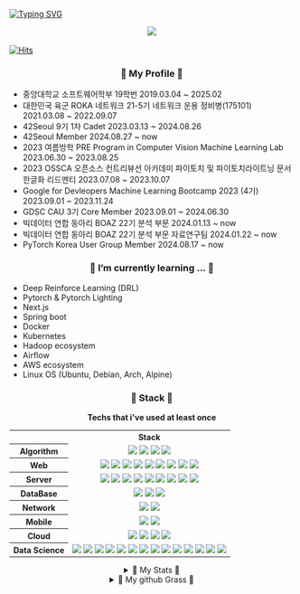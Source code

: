 [![Typing SVG](https://readme-typing-svg.demolab.com?font=Fira+Code&weight=900&size=64&pause=1000&center=true&vCenter=true&width=1000&height=200&lines=Hi%E2%9C%8C%F0%9F%8F%BB+falcons%F0%9F%A6%85)](https://git.io/typing-svg)

<div align = "center">
	<a href="https://github.com/devxb/gitanimals">
  		<img src="https://render.gitanimals.org/farms/falconlee236"/>
	</a>
</div>


[![Hits](https://hits.seeyoufarm.com/api/count/incr/badge.svg?url=https%3A%2F%2Fgithub.com%2Ffalconlee236&count_bg=%230A32E7&title_bg=%23EB0A34&icon=&icon_color=%23E7E7E7&title=hits&edge_flat=false)](https://hits.seeyoufarm.com)  

<div >
	<h3 align = "center" > 🤑 My Profile 🤑 </h3>
	<ul>
	   <li>중앙대학교 소프트웨어학부 19학번 2019.03.04 ~ 2025.02</li>
	   <li>대한민국 육군 ROKA 네트워크 21-5기 네트워크 운용 정비병(175101) 2021.03.08 ~ 2022.09.07</li>
	   <li>42Seoul 9기 1차 Cadet 2023.03.13 ~ 2024.08.26</li>
	   <li>42Seoul Member 2024.08.27 ~ now</li>
	   <li>2023 여름방학 PRE Program in Computer Vision Machine Learning Lab 2023.06.30 ~ 2023.08.25</li>
	   <li>2023 OSSCA 오픈소스 컨트리뷰션 아카데미 파이토치 및 파이토치라이트닝 문서 한글화 리드멘티 2023.07.08 ~ 2023.10.07</li>
	   <li>Google for Devleopers Machine Learning Bootcamp 2023 (4기) 2023.09.01 ~ 2023.11.24</li>
	   <li>GDSC CAU 3기 Core Member 2023.09.01 ~ 2024.06.30</li>
	   <li>빅데이터 연합 동아리 BOAZ 22기 분석 부문 2024.01.13 ~ now</li>
	   <li>빅데이터 연합 동아리 BOAZ 22기 분석 부문 자료연구팀 2024.01.22 ~ now</li>
	   <li>PyTorch Korea User Group Member 2024.08.17 ~ now</li>
	</ul>  
</div>

<div>
   <h3 align = "center"> 🌱 I’m currently learning ... 🌱 </h3>
  <ul>
    <li>Deep Reinforce Learning (DRL)</li>
    <li>Pytorch & Pytorch Lighting</li>
    <li>Next.js</li>
    <li>Spring boot</li>
    <li>Docker</li>
    <li>Kubernetes</li>
    <li>Hadoop ecosystem</li>
    <li>Airflow</li>
    <li>AWS ecosystem</li>
    <li>Linux OS (Ubuntu, Debian, Arch, Alpine)</li>
  </ul>  
</div>

<div align = "center">
   <h3> 💪 Stack 💪 </h3> 
  <strong>Techs that i've used at least once<br></strong>
  <table>
      <tr>
        <td>&nbsp;</td>
        <th scope="col">Stack</th>
      </tr>
      <tr>
        <th scope="row">Algorithm</th>
        <td align="center">
          <img src="https://img.shields.io/badge/C-A8B9CC?style=flat-square&logo=C&logoColor=white"/>
          <img src="https://img.shields.io/badge/C++-00599C?style=flat-square&logo=C%2B%2B&logoColor=white"/>
          <img src="https://img.shields.io/badge/Codeforces-1F8ACB?style=flat-square&logo=Codeforces&logoColor=white"/>
          <img src="https://img.shields.io/badge/LeetCode-FFA116?style=flat-square&logo=LeetCode&logoColor=white"/>
        </td>
      </tr>
      <tr>
        <th scope="row">Web</th>
        <td align="center">
          <img src="https://img.shields.io/badge/HTML5-E34F26?style=flat-square&logo=html5&logoColor=white"/> 
          <img src="https://img.shields.io/badge/CSS3-1572B6?style=flat-square&logo=css3&logoColor=white"/>
          <img src="https://img.shields.io/badge/JavaScript-F7DF1E?style=flat-square&logo=JavaScript&logoColor=black"/>
          <img src="https://img.shields.io/badge/TypeScript-3178C6?style=flat-square&logo=TypeScript&logoColor=white"/>
          <img src="https://img.shields.io/badge/React-61DAFB?style=flat-square&logo=React&logoColor=black"/>
          <img src="https://img.shields.io/badge/Next.js-000000?style=flat-square&logo=Next.js&logoColor=white"/>
          <img src="https://img.shields.io/badge/Redux-764ABC?style=flat-square&logo=Redux&logoColor=white"/>
          <img src="https://img.shields.io/badge/styledComponents-DB7093?style=flat-square&logo=styled-components&logoColor=white"/>
          <img src="https://img.shields.io/badge/tailwindcss-06B6D4?style=flat-square&logo=tailwindcss&logoColor=white"/>
        </td>
      </tr>
      <tr>
        <th scope="row">Server</th>
        <td align="center">
          <img src="https://img.shields.io/badge/Node.js-339933?style=flat-square&logo=Node.js&logoColor=white"/>
          <img src="https://img.shields.io/badge/Axios-5A29E4?style=flat-square&logo=Axios&logoColor=white"/>
          <img src="https://img.shields.io/badge/Express-000000?style=flat-square&logo=Express&logoColor=white"/>
	  <img src="https://img.shields.io/badge/Spring Boot-6DB33F?style=flat-square&logo=springboot&logoColor=white"/>
          <img src="https://img.shields.io/badge/Linux-FCC624?style=flat-square&logo=Linux&logoColor=black"/>
          <img src="https://img.shields.io/badge/Ubuntu-E95420?style=flat-square&logo=Ubuntu&logoColor=white"/>
          <img src="https://img.shields.io/badge/Debian-A81D33?style=flat-square&logo=Debian&logoColor=white"/>
	  <img src="https://img.shields.io/badge/Alpine Linux-0D597F?style=flat-square&logo=alpinelinux&logoColor=white"/>
	  <img src="https://img.shields.io/badge/Arch Linux-1793D1?style=flat-square&logo=archlinux&logoColor=white"/>
        </td>
      </tr>
      <tr>
        <th scope="row">DataBase</th>
        <td align="center">
          <img src="https://img.shields.io/badge/Firebase-FFCA28?style=flat-square&logo=Firebase&logoColor=black"/>
          <img src="https://img.shields.io/badge/MySQL-4479A1?style=flat-square&logo=MySQL&logoColor=white"/>
	  <img src="https://img.shields.io/badge/Gradle-02303A?style=flat-square&logo=Gradle&logoColor=white"/>
        </td>
      </tr>
      <tr>
        <th scope="row">Network</th>
        <td align="center">
          <img src="https://img.shields.io/badge/Go-00ADD8?style=flat-square&logo=Go&logoColor=white"/>
          <img src="https://img.shields.io/badge/Rust-000000?style=flat-square&logo=Rust&logoColor=white"/>
        </td>
      </tr>
      <tr>
        <th scope="row">Mobile</th>
        <td align="center">
          <img src="https://img.shields.io/badge/Flutter-02569B?style=flat-square&logo=Flutter&logoColor=white"/>
          <img src="https://img.shields.io/badge/Dart-0175C2?style=flat-square&logo=Dart&logoColor=white"/>
        </td>
      </tr>
      <tr>
        <th scope="row">Cloud</th>
        <td align="center">
	  <img src="https://img.shields.io/badge/Google Cloud-4285F4?style=flat-square&logo=Google Cloud&logoColor=white"/>
          <img src="https://img.shields.io/badge/AWS-232F3E?style=flat-square&logo=amazonwebservices&logoColor=white"/>
	  <img src="https://img.shields.io/badge/Docker-2496ED?style=flat-square&logo=docker&logoColor=white"/>
          <img src="https://img.shields.io/badge/Kubernetes-326CE5?style=flat-square&logo=kubernetes&logoColor=white"/>
        </td>
      </tr>
      <tr>
        <th scope="row">Data Science</th>
        <td align="center">
          <img src="https://img.shields.io/badge/TensorFlow-FF6F00?style=flat-square&logo=TensorFlow&logoColor=white"/>
          <img src="https://img.shields.io/badge/Keras-D00000?style=flat-square&logo=Keras&logoColor=white"/>
          <img src="https://img.shields.io/badge/scikit_learn-F7931E?style=flat-square&logo=scikit-learn&logoColor=white"/>
          <img src="https://img.shields.io/badge/Pytorch-EE4C2C?style=flat-square&logo=Pytorch&logoColor=white"/>
	  <img src="https://img.shields.io/badge/Lightning-792EE5?style=flat-square&logo=lightning&logoColor=white"/>
          <img src="https://img.shields.io/badge/Python-3776AB?style=flat-square&logo=Python&logoColor=white"/>
          <img src="https://img.shields.io/badge/Pandas-150458?style=flat-square&logo=Pandas&logoColor=white"/>
          <img src="https://img.shields.io/badge/Numpy-013243?style=flat-square&logo=Numpy&logoColor=white"/>
          <img src="https://img.shields.io/badge/R-276DC3?style=flat-square&logo=R&logoColor=white"/>
          <img src="https://img.shields.io/badge/Google Colab-F9AB00?style=flat-square&logo=Google Colab&logoColor=white"/>
          <img src="https://img.shields.io/badge/PyCharm-000000?style=flat-square&logo=PyCharm&logoColor=white"/>
          <img src="https://img.shields.io/badge/Kaggle-20BEFF?style=flat-square&logo=Kaggle&logoColor=white"/>
          <img src="https://img.shields.io/badge/Coursera-0056D2?style=flat-square&logo=Coursera&logoColor=white"/>
          <img src="https://img.shields.io/badge/Jupyter-F37626?style=flat-square&logo=Jupyter&logoColor=white"/>
        </td>
      </tr>
    </table>
</div>


<div align = "center">
	<details>
		<summary> 💚 My Stats 💚 </summary>
		<img src="https://github-profile-trophy.vercel.app/?username=falconlee236&theme=algolia&margin-w=10&margin-h=10&row=1&column=8"/>
		<img width="400" src="https://github-readme-stats.vercel.app/api?username=falconlee236&count_private=true&show_icons=true&theme=tokyonight" />  
		<img width="425" src="https://streak-stats.demolab.com/?user=falconlee236&theme=tokyonight" />
		<img width="830" src="https://github-readme-activity-graph.vercel.app/graph?username=falconlee236&bg_color=21232a&color=a8eeff&line=61dafb&point=f0fcff&area=true&hide_border=false" />
	 	<img width="400" src="https://raw.githubusercontent.com/falconlee236/github-stats/master/generated/overview.svg#gh-dark-mode-only" />
		<img width="400" src="https://raw.githubusercontent.com/falconlee236/github-stats/master/generated/languages.svg#gh-dark-mode-only" />
		<a href="https://solved.ac/profile/hermit236" target="_blank">
			<img src="https://github-readme-solvedac.hyp3rflow.vercel.app/api/?handle=hermit236">
		</a>
		<a href="https://stackoverflow.com/users/12867943/notepad" target="_blank">
			<img src="https://readme-components.vercel.app/api?component=stackoverflow&stackoverflowid=12867943">
		</a>
		<img src="https://api.accredible.com/v1/frontend/credential_website_embed_image/certificate/90950821"/>
	</details>
</div>

<div align = "center">
	<details>
		<summary>🌲 My github Grass 🌲</summary>
		<img src="./profile-3d-contrib/profile-season-animate.svg">
	</details>
</div> 

